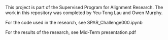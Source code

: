 This project is part of the Supervised Program for Alignment Research. The work in this repository was completed by Yeu-Tong Lau and Owen Murphy.

For the code used in the research, see SPAR_Challenge000.ipynb

For the results of the research, see Mid-Term presentation.pdf
